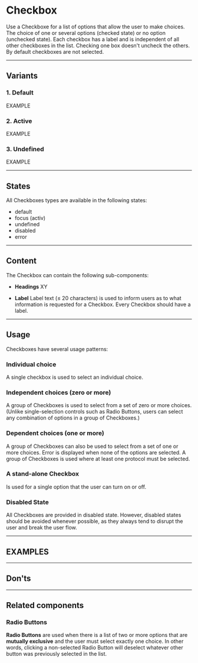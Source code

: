 # Checkbox

Use a Checkboxe for a list of options that allow the user to make choices. The choice of one or several options (checked state) or no option (unchecked state). Each checkbox has a label and is independent of all other checkboxes in the list. Checking one box doesn't uncheck the others. By default checkboxes are not selected.

---

## Variants

### 1. Default
EXAMPLE

### 2. Active
EXAMPLE

### 3. Undefined
EXAMPLE

---

## States
 
All Checkboxes types are available in the following states:
 
* default 
* focus (activ)
* undefined 
* disabled 
* error 

---

## Content

The Checkbox can contain the following sub-components:

- **Headings**
XY

- **Label**
Label text (≤ 20 characters) is used to inform users as to what information is requested for a Checkbox. Every Checkbox should have a label.

---

## Usage

Checkboxes have several usage patterns:

### Individual choice
A single checkbox is used to select an individual choice.

### Independent choices (zero or more)
A group of Checkboxes is used to select from a set of zero or more choices. (Unlike single-selection controls such as Radio Buttons, users can select any combination of options in a group of Checkboxes.)

### Dependent choices (one or more)
A group of Checkboxes can also be used to select from a set of one or more choices.  Error is displayed when none of the options are selected. A group of Checkboxes is used where at least one protocol must be selected. 

### A stand-alone Checkbox
Is used for a single option that the user can turn on or off.

### Disabled State
All Checkboxes are provided in disabled state. However, disabled states should be avoided whenever possible, as they always tend to disrupt the user and break the user flow. 

---

## EXAMPLES

---

## Don'ts

---

## Related components 

### Radio Buttons

**Radio Buttons** are used when there is a list of two or more options that are **mutually exclusive** and the user must select exactly one choice. 
In other words, clicking a non-selected Radio Button will deselect whatever other button was previously selected in the list.

